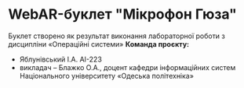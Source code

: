 # WebAR-буклет "Мікрофон Гюза"
Буклет створено як результат виконання лабораторної роботи з дисципліни
«Операційні системи»
**Команда проєкту:**
- Яблунівський І.А. АІ-223
- викладач – Блажко О.А., доцент кафедри інформаційних систем Національного
університету «Одеська політехніка»
